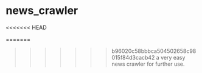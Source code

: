 # news_crawler
<<<<<<< HEAD

=======
>>>>>>> b96020c58bbbca504502658c98015f84d3cacb42
a very easy news crawler for further use.
